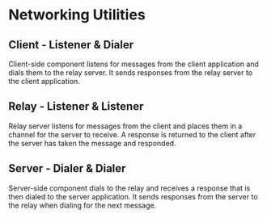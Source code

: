 # Networking Utilities

## Client - Listener & Dialer

Client-side component listens for messages from the client application
and dials them to the relay server. It sends responses from the 
relay server to the client application.

## Relay - Listener & Listener

Relay server listens for messages from the client and places them in a
channel for the server to receive. A response is returned to the client
after the server has taken the message and responded.

## Server - Dialer & Dialer

Server-side component dials to the relay and receives a response
that is then dialed to the server application. It sends responses
from the server to the relay when dialing for the next message.